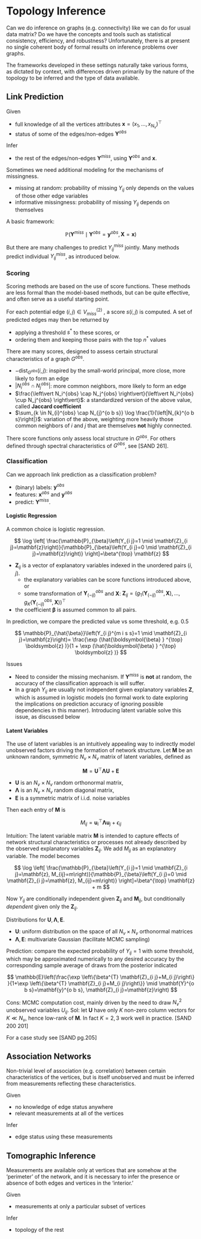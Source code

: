 # Topology Inference

Can we do inference on graphs (e.g. connectivity) like we can do for usual data matrix? Do we have the concepts and tools such as statistical consistency, efficiency, and robustness? Unfortunately, there is at present no single coherent body of formal results on
inference problems over graphs.

The frameworks developed in these settings naturally take various forms, as dictated by context, with differences driven primarily by the nature of the topology to be inferred and the type of data available.

## Link Prediction

Given
- full knowledge of all the vertices attributes $\mathbf{x}=\left(x_{1}, \ldots, x_{N_{v}}\right)^{\top}$
- status of some of the edges/non-edges $\boldsymbol{Y}^{obs}$

Infer
- the rest of the edges/non-edges $\boldsymbol{Y}^{miss}$, using $\boldsymbol{Y}^{obs}$ and $\boldsymbol{x}$.

Sometimes we need additional modeling for the mechanisms of missingness.
- missing at random: probability of missing $Y_{ij}$ only depends on the values of those other edge variables
- informative missingness: probability of missing $Y_{ij}$ depends on themselves

A basic framework:

$$
\mathbb{P}\left(\mathbf{Y}^{m i s s} \mid \mathbf{Y}^{o b s}=\mathbf{y}^{o b s}, \mathbf{X}=\mathbf{x}\right)
$$

But there are many challenges to predict $Y_{ij}^{miss}$ jointly. Many methods predict individual $Y_{ij}^{miss}$, as introduced below.

### Scoring

Scoring methods are based on the use of score functions. These methods are less formal than the model-based methods, but can be quite effective, and often serve as a useful starting point.

For each potential edge $(i, j) \in V^{(2)}_{miss}$ , a score $s(i, j)$ is computed. A set of predicted edges may then be returned by
- applying a threshold $s^*$ to these scores, or
- ordering them and keeping those pairs with the top $n^*$ values

There are many scores, designed to assess certain structural characteristics of a graph $G^{obs}$.
- $- \operatorname{dist}_{G^{obs}}(i, j)$: inspired by the small-world principal, more close, more likely to form an edge
- $\left\vert N_i^{obs} \cap N_j^{obs} \right\vert$: more common neighbors, more likely to form an edge
- $\frac{\left\vert N_i^{obs} \cap N_j^{obs} \right\vert}{\left\vert N_i^{obs} \cup N_j^{obs} \right\vert}$: a standardized version of the above value, called **Jaccard coefficient**
- $\sum_{k \in N_{i}^{obs} \cap N_{j}^{o b s}} \log \frac{1}{\left|N_{k}^{o b s}\right|}$: variation of the above, weighting more heavily those common neighbors of $i$ and $j$ that are themselves **not** highly connected.

There score functions only assess local structure in $G^{obs}$. For others defined through spectral characteristics of $G^{obs}$, see [SAND 261].

### Classification

Can we approach link prediction as a classification problem?
- (binary) labels: $\boldsymbol{y} ^{obs}$
- features: $\boldsymbol{x}^{obs}$ and $\boldsymbol{y} ^{obs}$
- predict: $\boldsymbol{Y} ^{miss}$.

#### Logistic Regression

A common choice is logistic regression.

$$
\log \left[
\frac{\mathbb{P}_{\beta}\left(Y_{i j}=1 \mid \mathbf{Z}_{i j}=\mathbf{z}\right)}{\mathbb{P}_{\beta}\left(Y_{i j}=0 \mid \mathbf{Z}_{i j}=\mathbf{z}\right)}
\right]=\beta^{\top} \mathbf{z}
$$

- $\boldsymbol{Z} _{ij}$ is a vector of explanatory variables indexed in the unordered pairs $(i, j)$.
  - the explanatory variables can be score functions introduced above, or
  - some transformation of $\boldsymbol{Y} ^{obs}_{(-ij)}$ and $\boldsymbol{X}$: $\mathbf{Z}_{i j}=\left(g_{1}\left(\mathbf{Y}_{(-i j)}^{o b s}, \mathbf{X}\right), \ldots, g_{K}\left(\mathbf{Y}_{(-i j)}^{o b s}, \mathbf{X}\right)\right)^{\top}$
- the coefficient $\boldsymbol{\beta}$ is assumed common to all pairs.

In prediction, we compare the predicted value vs some threshold, e.g. 0.5

$$
\mathbb{P}_{\hat{\beta}}\left(Y_{i j}^{m i s s}=1 \mid \mathbf{Z}_{i j}=\mathbf{z}\right)= \frac{\exp (\hat{\boldsymbol{\beta} } ^{\top} \boldsymbol{z} )}{1 + \exp (\hat{\boldsymbol{\beta} } ^{\top} \boldsymbol{z} )}
$$

Issues
- Need to consider the missing mechanism. If $\boldsymbol{Y} ^{miss}$ is **not** at random, the accuracy of the classification approach is will suffer.
- In a graph $Y_{ij}$ are usually not independent given explanatory variables $\boldsymbol{Z}$, which is assumed in logistic models (no formal work to date exploring the implications on prediction accuracy of ignoring possible dependencies in this manner). Introducing latent variable solve this issue, as discussed below

#### Latent Variables

The use of latent variables is an intuitively appealing way to indirectly model unobserved factors driving the formation of network structure. Let $\boldsymbol{M}$ be an unknown random, symmetric $N_v \times N_v$ matrix of latent variables, defined as

$$
\boldsymbol{M} = \boldsymbol{U} ^{\top} \boldsymbol{\Lambda} \boldsymbol{U} + \boldsymbol{E}
$$

- $\boldsymbol{U}$ is an $N_v \times N_v$ random orthonormal matrix,
- $\boldsymbol{\Lambda}$ is an $N_v \times N_v$ random diagonal matrix,
- $\boldsymbol{E}$ is a symmetric matrix of i.i.d. noise variables

Then each entry of $\boldsymbol{M}$ is

$$
M_{ij} = \boldsymbol{u} _i ^{\top} \boldsymbol{\Lambda} \boldsymbol{u} _j + \epsilon_{ij}
$$

Intuition: The latent variable matrix $\boldsymbol{M}$ is intended to capture effects of network structural characteristics or processes not already described by the observed explanatory variables $\boldsymbol{Z} _{ij}$. We add $M_{ij}$ as an explanatory variable. The model becomes

$$
\log \left[
\frac{\mathbb{P}_{\beta}\left(Y_{i j}=1 \mid \mathbf{Z}_{i j}=\mathbf{z}, M_{ij}=m\right)}{\mathbb{P}_{\beta}\left(Y_{i j}=0 \mid \mathbf{Z}_{i j}=\mathbf{z}, M_{ij}=m\right)}
\right]=\beta^{\top} \mathbf{z} + m
$$

Now $Y_{ij}$ are conditionally independent given $\boldsymbol{Z} _{ij}$ and $\boldsymbol{M} _{ij}$, but conditionally *dependent* given only the $\boldsymbol{Z} _{ij}$.

Distributions for $\boldsymbol{U} , \boldsymbol{\Lambda} , \boldsymbol{E}$.
- $\boldsymbol{U}$: uniform distribution on the space of all $N_v \times N_v$ orthonormal matrices
- $\boldsymbol{\Lambda} , \boldsymbol{E}$: multivariate Gaussian (facilitate MCMC sampling)

Prediction: compare the expected probability of $Y_{ij}=1$ with some threshold, which may be approximated numerically to any desired accuracy by the corresponding sample average of draws from the posterior indicated

$$
\mathbb{E}\left(\frac{\exp \left\{\beta^{T} \mathbf{Z}_{i j}+M_{i j}\right\}
}{1+\exp \left\{\beta^{T} \mathbf{Z}_{i j}+M_{i j}\right\}}
 \mid \mathbf{Y}^{o b s}=\mathbf{y}^{o b s}, \mathbf{Z}_{i j}=\mathbf{z}\right)
$$

Cons: MCMC computation cost, mainly driven by the need to draw $N_v ^2$ unobserved variables $U_{ij}$. Sol: let $\boldsymbol{U}$ have only $K$ non-zero column vectors for $K \ll N_v$, hence low-rank of $\boldsymbol{M}$. In fact $K=2, 3$ work well in practice. [SAND 200 201]

For a case study see [SAND pg.205]

## Association Networks

Non-trivial level of association (e.g. correlation) between certain characteristics of the vertices, but is itself unobserved and must be inferred from measurements reflecting these characteristics.

Given
- no knowledge of edge status anywhere
- relevant measurements at all of the vertices

Infer
- edge status using these measurements

## Tomographic Inference

Measurements are available only at vertices that are somehow at the ‘perimeter’ of the network, and it is necessary to infer the presence or absence of both edges and vertices in the ‘interior.’

Given
- measurements at only a particular subset of vertices

Infer
- topology of the rest
